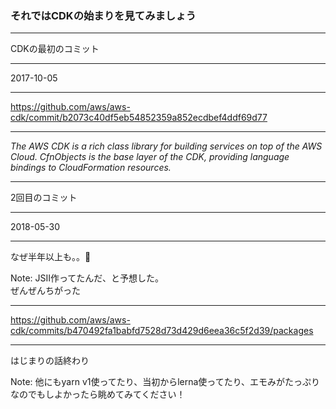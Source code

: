 ### それではCDKの始まりを見てみましょう

---

CDKの最初のコミット

---

2017-10-05

---

https://github.com/aws/aws-cdk/commit/b2073c40df5eb54852359a852ecdbef4ddf69d77

---

_The AWS CDK is a rich class library for building services on top of the AWS Cloud. CfnObjects is the base layer of the CDK, providing language bindings to CloudFormation resources._

---

2回目のコミット

---

2018-05-30

---

なぜ半年以上も。。🤔

Note:
JSII作ってたんだ、と予想した。  
ぜんぜんちがった

---

https://github.com/aws/aws-cdk/commits/b470492fa1babfd7528d73d429d6eea36c5f2d39/packages

---

はじまりの話終わり

Note:
他にもyarn v1使ってたり、当初からlerna使ってたり、エモみがたっぷりなのでもしよかったら眺めてみてください！
